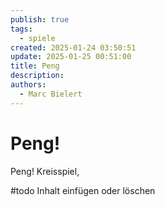 ```yaml
---
publish: true
tags:
  - spiele
created: 2025-01-24 03:50:51
update: 2025-01-25 00:51:00
title: Peng
description: 
authors:
  - Marc Bielert
---
```


# Peng!

Peng!
Kreisspiel,

#todo Inhalt einfügen oder löschen